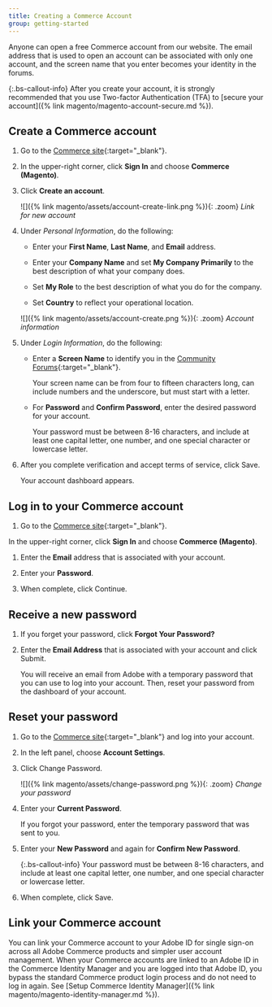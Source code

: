 ```yaml
---
title: Creating a Commerce Account
group: getting-started
---
```


Anyone can open a free Commerce account from our website. The email address that is used to open an account can be associated with only one account, and the screen name that you enter becomes your identity in the forums.

{:.bs-callout-info}
After you create your account, it is strongly recommended that you use Two-factor Authentication (TFA) to [secure your account]({% link magento/magento-account-secure.md %}).

## Create a Commerce account

1. Go to the [Commerce site][1]{:target="_blank"}.

1. In the upper-right corner, click **Sign In** and choose **Commerce (Magento)**.

1. Click **Create an account**.

   ![]({% link magento/assets/account-create-link.png %}){: .zoom}
   _Link for new account_

1. Under _Personal Information_, do the following:

   - Enter your **First Name**, **Last Name**, and **Email** address.

   - Enter your **Company Name** and set **My Company Primarily** to the best description of what your company does.

   - Set **My Role** to the best description of what you do for the company.

   - Set **Country** to reflect your operational location.

   ![]({% link magento/assets/account-create.png %}){: .zoom}
   _Account information_

1. Under _Login Information_, do the following:

   - Enter a **Screen Name** to identify you in the [Community Forums][2]{:target="_blank"}.

      Your screen name can be from four to fifteen characters long, can include numbers and the underscore, but must start with a letter.

   - For **Password** and **Confirm Password**, enter the desired password for your account.

      Your password must be between 8-16 characters, and include at least one capital letter, one number, and one special character or lowercase letter.

1. After you complete verification and accept terms of service, click <span class="btn">Save</span>.

   Your account dashboard appears.

## Log in to your Commerce account

1. Go to the [Commerce site][1]{:target="_blank"}.

In the upper-right corner, click **Sign In** and choose **Commerce (Magento)**.

1. Enter the **Email** address that is associated with your account.

1. Enter your **Password**.

1. When complete, click <span class="btn">Continue</span>.

## Receive a new password

1. If you forget your password, click **Forgot Your Password?**

1. Enter the **Email Address** that is associated with your account and click <span class="btn">Submit</span>.

   You will receive an email from Adobe with a temporary password that you can use to log into your account. Then, reset your password from the dashboard of your account.

## Reset your password

1. Go to the [Commerce site][1]{:target="_blank"} and log into your account.

1. In the left panel, choose **Account Settings**.

1. Click <span class="btn">Change Password</span>.

   ![]({% link magento/assets/change-password.png %}){: .zoom}
   _Change your password_

1. Enter your **Current Password**.

   If you forgot your password, enter the temporary password that was sent to you.

1. Enter your **New Password** and again for **Confirm New Password**.

   {:.bs-callout-info}
   Your password must be between 8-16 characters, and include at least one capital letter, one number, and one special character or lowercase letter.

1. When complete, click <span class="btn">Save</span>.

## Link your Commerce account

You can link your Commerce account to your Adobe ID for single sign-on across all Adobe Commerce products and simpler user account management. When your Commerce accounts are linked to an Adobe ID in the Commerce Identity Manager and you are logged into that Adobe ID, you bypass the standard Commerce product login process and do not need to log in again. See [Setup Commerce Identity Manager]({% link magento/magento-identity-manager.md %}).

[1]: https://account.magento.com/customer/account/login/
[2]: https://community.magento.com/
